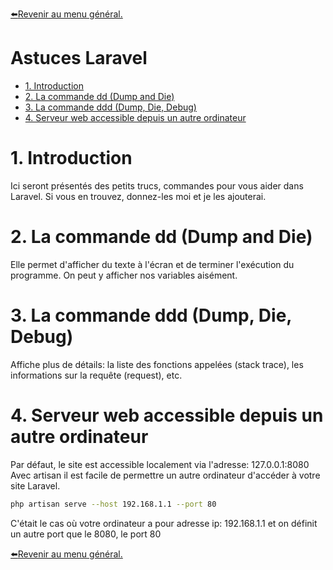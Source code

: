 [:arrow_left:Revenir au menu général.](../README.md)
<h1>Astuces Laravel</h1>

- [1. Introduction](#1-introduction)
- [2. La commande dd (Dump and Die)](#2-la-commande-dd-dump-and-die)
- [3. La commande ddd (Dump, Die, Debug)](#3-la-commande-ddd-dump-die-debug)
- [4. Serveur web accessible depuis un autre ordinateur](#4-serveur-web-accessible-depuis-un-autre-ordinateur)

# 1. Introduction
Ici seront présentés des petits trucs, commandes pour vous aider dans Laravel.
Si vous en trouvez, donnez-les moi et je les ajouterai.

# 2. La commande dd (Dump and Die)
Elle permet d'afficher du texte à l'écran et de terminer l'exécution du programme. On peut y afficher nos variables aisément.

# 3. La commande ddd (Dump, Die, Debug)
Affiche  plus de détails: la liste des fonctions appelées (stack trace), les informations sur la requête (request), etc.

# 4. Serveur web accessible depuis un autre ordinateur
Par défaut, le site est accessible localement via l'adresse: 127.0.0.1:8080
Avec artisan il est facile de permettre un autre ordinateur d'accéder à votre site Laravel.
```bash
php artisan serve --host 192.168.1.1 --port 80
```
C'était le cas où votre ordinateur a pour adresse ip: 192.168.1.1 et on définit un autre port que le 8080, le port 80

[:arrow_left:Revenir au menu général.](../README.md)